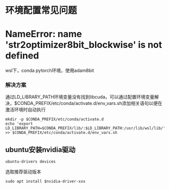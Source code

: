 # 环境配置常见问题

# NameError: name 'str2optimizer8bit_blockwise' is not defined

wsl下，conda pytorch环境，使用adam8bit

### 解决方案

通过LD_LIBRARY_PATH环境变量没有找到libcuda，可以通过配置环境变量解决，$CONDA_PREFIX/etc/conda/activate.d/env_vars.sh添加相关语句以便在激活环境时自动执行

```shell
mkdir -p $CONDA_PREFIX/etc/conda/activate.d
echo 'export LD_LIBRARY_PATH=$CONDA_PREFIX/lib/:$LD_LIBRARY_PATH:/usr/lib/wsl/lib/' >> $CONDA_PREFIX/etc/conda/activate.d/env_vars.sh
```

## ubuntu安装nvidia驱动

```shell
ubuntu-drivers devices
```

选取推荐驱动版本

```shell
sudo apt install $nvidia-driver-xxx
```

